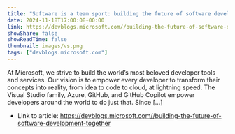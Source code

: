 ```yaml
---
title: "Software is a team sport: building the future of software development together"
date: 2024-11-18T17:00:08+00:00
link: https://devblogs.microsoft.com//building-the-future-of-software-development-together
showShare: false
showReadTime: false
thumbnail: images/vs.png
tags: ["devblogs.microsoft.com"]
---
```

At Microsoft, we strive to build the world’s most beloved developer tools and services. Our vision is to empower every developer to transform their concepts into reality, from idea to code to cloud, at lightning speed. The Visual Studio family, Azure, GitHub, and GitHub Copilot empower developers around the world to do just that. Since […]

- Link to article: https://devblogs.microsoft.com//building-the-future-of-software-development-together